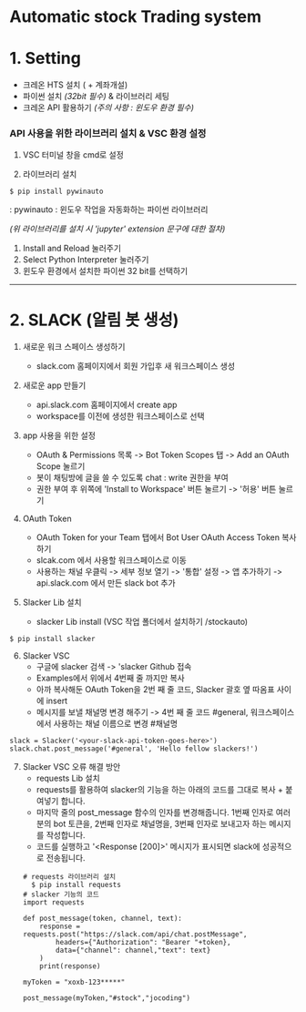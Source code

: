 Automatic stock Trading system
===

# 1. Setting
 
 * 크레온 HTS 설치 ( + 계좌개설)
 * 파이썬 설치 *(32bit 필수)* & 라이브러리 세팅
 * 크레온 API 활용하기  *(주의 사항 : 윈도우 환경 필수)*
 
  
### API 사용을 위한 라이브러리 설치 & VSC 환경 설정

1. VSC 터미널 창을 cmd로 설정

2. 라이브러리 설치
```
$ pip install pywinauto
```
: pywinauto : 윈도우 작업을 자동화하는 파이썬 라이브러리

*(위 라이브러리를 설치 시 'jupyter' extension 문구에 대한 절차)*
1. Install and Reload 눌러주기
2. Select Python Interpreter 눌러주기
3. 윈도우 환경에서 설치한 파이썬 32 bit를 선택하기

---

# 2. SLACK (알림 봇 생성)

1. 새로운 워크 스페이스 생성하기
    * slack.com 홈페이지에서 회원 가입후 새 워크스페이스 생성
    
2. 새로운 app 만들기
    * api.slack.com 홈페이지에서 create app 
    * workspace를 이전에 생성한 워크스페이스로 선택
    
3. app 사용을 위한 설정
    * OAuth & Permissions 목록 -> Bot Token Scopes 탭 -> Add an OAuth Scope 눌르기
    * 봇이 채팅방에 글을 쓸 수 있도록 chat : write 권한을 부여
    * 권한 부여 후 위쪽에 'Install to Workspace' 버튼 눌르기 -> '허용' 버튼 눌르기
    
4. OAuth Token 
    * OAuth Token for your Team 탭에서 Bot User OAuth Access Token 복사하기
    * slcak.com 에서 사용할 워크스페이스로 이동
    * 사용하는 채널 우클릭 -> 세부 정보 열기 -> '통합' 설정 -> 앱 추가하기 -> api.slack.com 에서 만든 slack bot 추가
    
5. Slacker Lib 설치
    * slacker Lib install (VSC 작업 폴더에서 설치하기 /stockauto)
```
$ pip install slacker
```

6. Slacker VSC
    * 구글에 slacker 검색 -> 'slacker Github 접속
    * Examples에서 위에서 4번째 줄 까지만 복사
    * 아까 복사해둔 OAuth Token을 2번 째 줄 코드, Slacker 괄호 옆 따옴표 사이에 insert
    * 메시지를 보낼 채널명 변경 해주기 -> 4번 째 줄 코드 #general, 워크스페이스에서 사용하는 채널 이름으로 변경 #채널명
```
slack = Slacker('<your-slack-api-token-goes-here>')
slack.chat.post_message('#general', 'Hello fellow slackers!')
```

7. Slacker VSC 오류 해결 방안
    * requests Lib 설치
    * requests를 활용하여 slacker의 기능을 하는 아래의 코드를 그대로 복사 + 붙여넣기 합니다.
    * 마지막 줄의 post_message 함수의 인자를 변경해줍니다. 1번째 인자로 여러분의 bot 토큰을, 2번째 인자로 채널명을, 3번째 인자로 보내고자 하는 메시지를 작성합니다.
    * 코드를 실행하고 '<Response [200]>' 메시지가 표시되면 slack에 성공적으로 전송됩니다.
    ```
    # requests 라이브러리 설치
      $ pip install requests
    # slacker 기능의 코드
    import requests
    
    def post_message(token, channel, text):
        response = requests.post("https://slack.com/api/chat.postMessage",
            headers={"Authorization": "Bearer "+token},
            data={"channel": channel,"text": text}
        )
        print(response)
     
    myToken = "xoxb-123*****"
     
    post_message(myToken,"#stock","jocoding")
```


    
